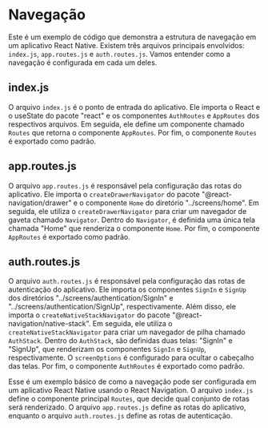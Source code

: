 # Navegação

Este é um exemplo de código que demonstra a estrutura de navegação em um aplicativo React Native. Existem três arquivos principais envolvidos: `index.js`, `app.routes.js` e `auth.routes.js`. Vamos entender como a navegação é configurada em cada um deles.

## index.js

O arquivo `index.js` é o ponto de entrada do aplicativo. Ele importa o React e o useState do pacote "react" e os componentes `AuthRoutes` e `AppRoutes` dos respectivos arquivos. Em seguida, ele define um componente chamado `Routes` que retorna o componente `AppRoutes`. Por fim, o componente `Routes` é exportado como padrão.

## app.routes.js

O arquivo `app.routes.js` é responsável pela configuração das rotas do aplicativo. Ele importa o `createDrawerNavigator` do pacote "@react-navigation/drawer" e o componente `Home` do diretório "../screens/home". Em seguida, ele utiliza o `createDrawerNavigator` para criar um navegador de gaveta chamado `Navigator`. Dentro do `Navigator`, é definida uma única tela chamada "Home" que renderiza o componente `Home`. Por fim, o componente `AppRoutes` é exportado como padrão.

## auth.routes.js

O arquivo `auth.routes.js` é responsável pela configuração das rotas de autenticação do aplicativo. Ele importa os componentes `SignIn` e `SignUp` dos diretórios "../screens/authentication/SignIn" e "../screens/authentication/SignUp", respectivamente. Além disso, ele importa o `createNativeStackNavigator` do pacote "@react-navigation/native-stack". Em seguida, ele utiliza o `createNativeStackNavigator` para criar um navegador de pilha chamado `AuthStack`. Dentro do `AuthStack`, são definidas duas telas: "SignIn" e "SignUp", que renderizam os componentes `SignIn` e `SignUp`, respectivamente. O `screenOptions` é configurado para ocultar o cabeçalho das telas. Por fim, o componente `AuthRoutes` é exportado como padrão.

Esse é um exemplo básico de como a navegação pode ser configurada em um aplicativo React Native usando o React Navigation. O arquivo `index.js` define o componente principal `Routes`, que decide qual conjunto de rotas será renderizado. O arquivo `app.routes.js` define as rotas do aplicativo, enquanto o arquivo `auth.routes.js` define as rotas de autenticação.